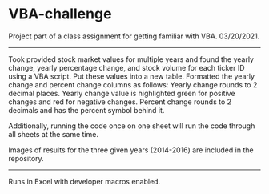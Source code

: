 # VBA-challenge
Project part of a class assignment for getting familiar with VBA. 03/20/2021.

-------------------------------------------------------------------------------------------------------

Took provided stock market values for multiple years and found the yearly change, yearly percentage change, and stock volume for each ticker ID using a VBA script.
Put these values into a new table.
Formatted the yearly change and percent change columns as follows:
  Yearly change rounds to 2 decimal places.
  Yearly change value is highlighted green for positive changes and red for negative changes.
  Percent change rounds to 2 decimals and has the percent symbol behind it.

Additionally, running the code once on one sheet will run the code through all sheets at the same time.

Images of results for the three given years (2014-2016) are included in the repository.

-------------------------------------------------------------------------------------------------------

Runs in Excel with developer macros enabled.
